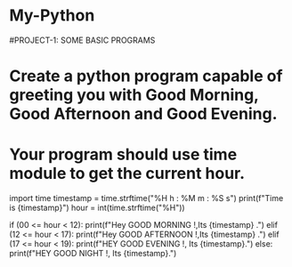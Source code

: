 # My-Python
#PROJECT-1: SOME BASIC PROGRAMS 
# Create a python program capable of greeting you with Good Morning, Good Afternoon and Good Evening.
# Your program should use time module to get the current hour.

import time
timestamp = time.strftime("%H h : %M m : %S s")
print(f"Time is {timestamp}")
hour = int(time.strftime("%H"))

if (00 <= hour < 12):
    print(f"Hey GOOD MORNING !,Its {timestamp} .")
elif (12 <= hour < 17):
    print(f"Hey GOOD AFTERNOON !,Its {timestamp} .")
elif (17 <= hour < 19):
    print(f"HEY GOOD EVENING !, Its {timestamp}.")
else:
    print(f"HEY GOOD NIGHT !, Its {timestamp}.")
